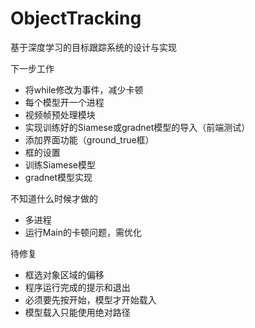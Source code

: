 # ObjectTracking
基于深度学习的目标跟踪系统的设计与实现

下一步工作
- 将while修改为事件，减少卡顿
- 每个模型开一个进程
- 视频帧预处理模块
- 实现训练好的Siamese或gradnet模型的导入（前端测试）
- 添加界面功能（ground_true框）
- 框的设置
- 训练Siamese模型
- gradnet模型实现

不知道什么时候才做的
- 多进程
- 运行Main的卡顿问题，需优化

待修复
- 框选对象区域的偏移
- 程序运行完成的提示和退出
- 必须要先按开始，模型才开始载入
- 模型载入只能使用绝对路径
